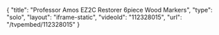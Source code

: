 {
    "title": "Professor Amos EZ2C Restorer   6piece Wood Markers",
    "type": "solo",
    "layout": "iframe-static",
    "videoId": "112328015",
    "url": "\/tvpembed\/112328015"
}